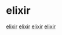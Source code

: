 # elixir

[elixir](https://github.com/bake-bake-bake/bakeware)
[elixir](https://github.com/AbstractMachinesLab/caramel)
[elixir](https://github.com/wende/elchemy)
[elixir](https://github.com/elixirscript/elixirscript)

